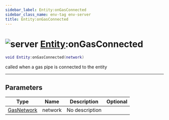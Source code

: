 ```yaml
---
sidebar_label: Entity:onGasConnected
sidebar_class_name: env-tag env-server
title: Entity:onGasConnected
---
```


# <img src='/img/wiki/server.png' alt='server' classname='env-tag' /> [Entity](../entity/README.md):onGasConnected

```lua
void Entity:onGasConnected(network)
```

called when a gas pipe is connected to the entity<br/>

-----------------
## Parameters

| Type   | Name | Description | Optional |
| ------ | ---- | ----------- | -------: |
| [GasNetwork](../gasnetwork/README.md) | network | No description |   |
